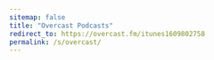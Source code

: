 ```yaml
---
sitemap: false
title: "Overcast Podcasts"
redirect_to: https://overcast.fm/itunes1609802758
permalink: /s/overcast/
---
```

